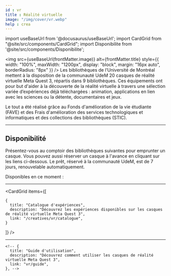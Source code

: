 ```yaml
---
id : vr
title : Réalité virtuelle
image: "/img/cover/vr.webp"
help : crea
---
```


import useBaseUrl from '@docusaurus/useBaseUrl';
import CardGrid from "@site/src/components/CardGrid";
import Disponibilite from '@site/src/components/Disponibilite';

<img 
  src={useBaseUrl(frontMatter.image)} 
  alt={frontMatter.title} 
  style={{
    width: "100%",
    maxWidth: "1200px",
    display: "block",
    margin: "16px auto",
    borderRadius: "8px"
  }} 
/>
Les bibliothèques de l’Université de Montréal mettent à la disposition de la communauté UdeM 20 casques de réalité virtuelle Meta Quest 3, répartis dans 9 bibliothèques. Ces équipements ont pour but d'aider à la découverte de la réalité virtuelle à travers une sélection variée d’expériences déjà téléchargées : animation, applications en lien avec les sciences ou la détente, documentaires et jeux.

Le tout a été réalisé grâce au Fonds d'amélioration de la vie étudiante (FAVE) et des Frais d'amélioration des services technologiques et informatiques et des collections des bibliothèques (STIC).

---

## Disponibilité

Présentez-vous au comptoir des bibliothèques suivantes pour emprunter un casque.
Vous pouvez aussi réserver un casque à l'avance en cliquant sur les liens ci-dessous.
Le prêt, réservé à la communauté UdeM, est de 7 jours, renouvelable automatiquement.

Disponibles en ce moment : 

<div
  style={{
    display: "grid",
    gridTemplateColumns: "repeat(auto-fit, minmax(220px, 1fr))",
    gap: "1rem",
    marginTop: "1.5rem"
  }}
>
  <Disponibilite label="Aménagement" oclc="1472198755" /> 
  <Disponibilite label="Hubert-Reeves" oclc="1246168952" />
  <Disponibilite label="Lettres et sciences humaines" oclc="1472212538" />
  <Disponibilite label="Marguerite d’Youville" oclc="1135196039" />
  <Disponibilite label="Médecine vétérinaire" oclc="1472214011" />
  <Disponibilite label="Mathématiques et informatique" oclc="1472141341" />
  <Disponibilite label="Musique" oclc="1135201148" />
  <Disponibilite label="Santé" oclc="1472198745" />
  <Disponibilite label="Thérèse-Gouin-Décarie" oclc="1246168559" />
</div>

---

<CardGrid
  items={[

    {
      title: "Catalogue d'expériences",
      description: "Découvrez les expériences disponibles sur les casques de réalité virtuelle Meta Quest 3",
      link: "/creatives/vr/catalogue",
    }
  ]}
/>

---

    <!-- {
      title: "Guide d'utilisation",
      description: "Découvrez comment utiliser les casques de réalité virtuelle Meta Quest 3",
      link: "vr/guide",
    }, -->